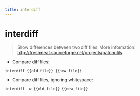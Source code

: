 ```yaml
---
title: interdiff
---
```

# interdiff

> Show differences between two diff files.
> More information: <http://freshmeat.sourceforge.net/projects/patchutils>.

- Compare diff files:

`interdiff {{old_file}} {{new_file}}`

- Compare diff files, ignoring whitespace:

`interdiff -w {{old_file}} {{new_file}}`
